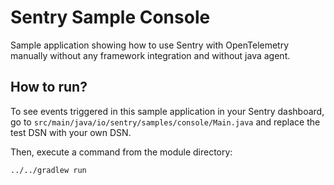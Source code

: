 # Sentry Sample Console

Sample application showing how to use Sentry with OpenTelemetry manually without any framework integration and without java agent.

## How to run? 

To see events triggered in this sample application in your Sentry dashboard, go to `src/main/java/io/sentry/samples/console/Main.java` and replace the test DSN with your own DSN. 

Then, execute a command from the module directory:

```
../../gradlew run
```
